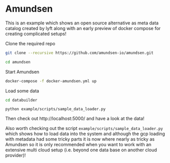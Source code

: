# Amundsen

This is an example which shows an open source alternative as meta data catalog created by lyft along with an early preview of docker compose for creating complicated setups!

Clone the required repo

```bash
git clone --recursive https://github.com/amundsen-io/amundsen.git
```

```bash
cd amundsen
```

Start Amundsen

```bash
docker-compose -f docker-amundsen.yml up
```

Load some data

```bash
cd databuilder
```
```
python example/scripts/sample_data_loader.py
```

Then check out http://localhost:5000/  and have a look at the data!

Also worth checking out the script `example/scripts/sample_data_loader.py` which shows how to load data into the system and although the gcp loading with metadata had some tricky parts it is now where nearly as tricky as Amundsen so it is only recommended when you want to work with an extensive multi cloud setup (i.e. beyond one data base on another cloud provider)!
